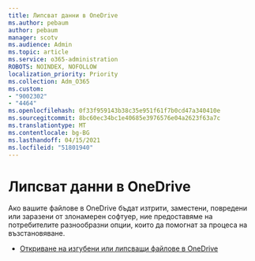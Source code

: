 ```yaml
---
title: Липсват данни в OneDrive
ms.author: pebaum
author: pebaum
manager: scotv
ms.audience: Admin
ms.topic: article
ms.service: o365-administration
ROBOTS: NOINDEX, NOFOLLOW
localization_priority: Priority
ms.collection: Adm_O365
ms.custom:
- "9002302"
- "4464"
ms.openlocfilehash: 0f33f959143b38c35e951f61f7b0cd47a340410e
ms.sourcegitcommit: 8bc60ec34bc1e40685e3976576e04a2623f63a7c
ms.translationtype: MT
ms.contentlocale: bg-BG
ms.lasthandoff: 04/15/2021
ms.locfileid: "51801940"
---
```

# <a name="onedrive-is-missing-data"></a>Липсват данни в OneDrive

Ако вашите файлове в OneDrive бъдат изтрити, заместени, повредени или заразени от злонамерен софтуер, ние предоставяме на потребителите разнообразни опции, които да помогнат за процеса на възстановяване.

- [Откриване на изгубени или липсващи файлове в OneDrive](https://go.microsoft.com/fwlink/?linkid=2125166)

